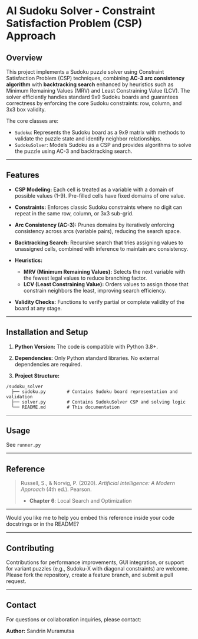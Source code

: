 # AI Sudoku Solver - Constraint Satisfaction Problem (CSP) Approach

## Overview

This project implements a Sudoku puzzle solver using Constraint Satisfaction Problem (CSP) techniques, combining **AC-3 arc consistency algorithm** with **backtracking search** enhanced by heuristics such as Minimum Remaining Values (MRV) and Least Constraining Value (LCV). The solver efficiently handles standard 9x9 Sudoku boards and guarantees correctness by enforcing the core Sudoku constraints: row, column, and 3x3 box validity.

The core classes are:

* `Sudoku`: Represents the Sudoku board as a 9x9 matrix with methods to validate the puzzle state and identify neighbor relationships.
* `SudokuSolver`: Models Sudoku as a CSP and provides algorithms to solve the puzzle using AC-3 and backtracking search.

---

## Features

* **CSP Modeling:**
  Each cell is treated as a variable with a domain of possible values (1-9). Pre-filled cells have fixed domains of one value.

* **Constraints:**
  Enforces classic Sudoku constraints where no digit can repeat in the same row, column, or 3x3 sub-grid.

* **Arc Consistency (AC-3):**
  Prunes domains by iteratively enforcing consistency across arcs (variable pairs), reducing the search space.

* **Backtracking Search:**
  Recursive search that tries assigning values to unassigned cells, combined with inference to maintain arc consistency.

* **Heuristics:**

  * **MRV (Minimum Remaining Values):** Selects the next variable with the fewest legal values to reduce branching factor.
  * **LCV (Least Constraining Value):** Orders values to assign those that constrain neighbors the least, improving search efficiency.

* **Validity Checks:**
  Functions to verify partial or complete validity of the board at any stage.

---

## Installation and Setup

1. **Python Version:**
   The code is compatible with Python 3.8+.

2. **Dependencies:**
   Only Python standard libraries. No external dependencies are required.

3. **Project Structure:**

```
/sudoku_solver
  ├── sudoku.py        # Contains Sudoku board representation and validation
  ├── solver.py        # Contains SudokuSolver CSP and solving logic
  └── README.md        # This documentation
```

---

## Usage
See ```runner.py```

---

## Reference
> Russell, S., & Norvig, P. (2020). *Artificial Intelligence: A Modern Approach* (4th ed.). Pearson.
>
> * **Chapter 6**: Local Search and Optimization
---

Would you like me to help you embed this reference inside your code docstrings or in the README?

---

## Contributing
Contributions for performance improvements, GUI integration, or support for variant puzzles (e.g., Sudoku-X with diagonal constraints) are welcome. Please fork the repository, create a feature branch, and submit a pull request.

---


## Contact
For questions or collaboration inquiries, please contact:

**Author:** Sandrin Muramutsa


